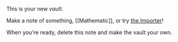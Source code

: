 This is your new *vault*.

Make a note of something, [[Mathematic]], or try [the Importer](https://help.obsidian.md/Plugins/Importer)!

When you're ready, delete this note and make the vault your own.